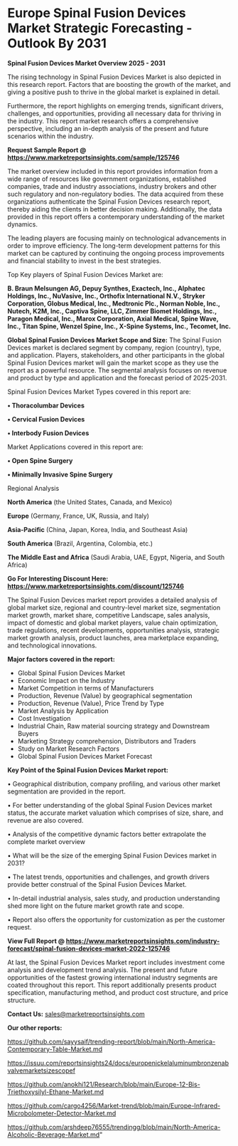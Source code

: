  # Europe Spinal Fusion Devices Market Strategic Forecasting - Outlook By 2031

<Strong> Spinal Fusion Devices Market Overview 2025 - 2031</strong>

The rising technology in Spinal Fusion Devices Market is also depicted in this research report. Factors that are boosting the growth of the market, and giving a positive push to thrive in the global market is explained in detail.

Furthermore, the report highlights on emerging trends, significant drivers, challenges, and opportunities, providing all necessary data for thriving in the industry. This report market research offers a comprehensive perspective, including an in-depth analysis of the present and future scenarios within the industry.

<strong>Request Sample Report @ <a href=https://www.marketreportsinsights.com/sample/125746>https://www.marketreportsinsights.com/sample/125746</a></strong>

The market overview included in this report provides information from a wide range of resources like government organizations, established companies, trade and industry associations, industry brokers and other such regulatory and non-regulatory bodies. The data acquired from these organizations authenticate the Spinal Fusion Devices research report, thereby aiding the clients in better decision making. Additionally, the data provided in this report offers a contemporary understanding of the market dynamics.

The leading players are focusing mainly on technological advancements in order to improve efficiency. The long-term development patterns for this market can be captured by continuing the ongoing process improvements and financial stability to invest in the best strategies.

Top Key players of Spinal Fusion Devices Market are:

<strong>B. Braun Melsungen AG, Depuy Synthes, Exactech, Inc., Alphatec Holdings, Inc., NuVasive, Inc., Orthofix International N.V., Stryker Corporation, Globus Medical, Inc., Medtronic Plc., Norman Noble, Inc., Nutech, K2M, Inc., Captiva Spine, LLC, Zimmer Biomet Holdings, Inc., Paragon Medical, Inc., Marox Corporation, Axial Medical, Spine Wave, Inc., Titan Spine, Wenzel Spine, Inc., X-Spine Systems, Inc., Tecomet, Inc.</strong>

<strong><b>Global Spinal Fusion Devices Market Scope and Size:</b></strong>
The Spinal Fusion Devices market is declared segment by company, region (country), type, and application. Players, stakeholders, and other participants in the global Spinal Fusion Devices market will gain the market scope as they use the report as a powerful resource. The segmental analysis focuses on revenue and product by type and application and the forecast period of 2025-2031.

Spinal Fusion Devices Market Types covered in this report are:

<strong>• Thoracolumbar Devices

• Cervical Fusion Devices

• Interbody Fusion Devices</strong>

Market Applications covered in this report are:

<strong>• Open Spine Surgery

• Minimally Invasive Spine Surgery</strong> 

Regional Analysis

<strong>North America</strong> (the United States, Canada, and Mexico)

<strong>Europe</strong> (Germany, France, UK, Russia, and Italy)

<strong>Asia-Pacific</strong> (China, Japan, Korea, India, and Southeast Asia)

<strong>South America</strong> (Brazil, Argentina, Colombia, etc.)

<strong>The Middle East and Africa</strong> (Saudi Arabia, UAE, Egypt, Nigeria, and South Africa)

<strong>Go For Interesting Discount Here: <a href=https://www.marketreportsinsights.com/discount/125746>https://www.marketreportsinsights.com/discount/125746</a></strong>

The Spinal Fusion Devices market report provides a detailed analysis of global market size, regional and country-level market size, segmentation market growth, market share, competitive Landscape, sales analysis, impact of domestic and global market players, value chain optimization, trade regulations, recent developments, opportunities analysis, strategic market growth analysis, product launches, area marketplace expanding, and technological innovations.

<strong><b>Major factors covered in the report:</b></strong>
<ul>
  <li>Global Spinal Fusion Devices Market </li>
  <li>Economic Impact on the Industry</li>
  <li>Market Competition in terms of Manufacturers</li>
  <li>Production, Revenue (Value) by geographical segmentation</li>
  <li>Production, Revenue (Value), Price Trend by Type</li>
  <li>Market Analysis by Application</li>
  <li>Cost Investigation</li>
  <li>Industrial Chain, Raw material sourcing strategy and Downstream Buyers</li>
  <li>Marketing Strategy comprehension, Distributors and Traders</li>
  <li>Study on Market Research Factors</li>
  <li>Global Spinal Fusion Devices Market Forecast</li>
</ul>

<strong><b>Key Point of the Spinal Fusion Devices Market report:</b></strong>

• Geographical distribution, company profiling, and various other market segmentation are provided in the report.

• For better understanding of the global Spinal Fusion Devices market status, the accurate market valuation which comprises of size, share, and revenue are also covered.

• Analysis of the competitive dynamic factors better extrapolate the complete market overview

• What will be the size of the emerging Spinal Fusion Devices market in 2031?

• The latest trends, opportunities and challenges, and growth drivers provide better construal of the Spinal Fusion Devices Market.

• In-detail industrial analysis, sales study, and production understanding shed more light on the future market growth rate and scope.

• Report also offers the opportunity for customization as per the customer request.

<strong><b>View Full Report @ <a href=https://www.marketreportsinsights.com/industry-forecast/spinal-fusion-devices-market-2022-125746>https://www.marketreportsinsights.com/industry-forecast/spinal-fusion-devices-market-2022-125746</a></b></strong>


At last, the Spinal Fusion Devices Market report includes investment come analysis and development trend analysis. The present and future opportunities of the fastest growing international industry segments are coated throughout this report. This report additionally presents product specification, manufacturing method, and product cost structure, and price structure.

<strong>Contact Us:</strong>
sales@marketreportsinsights.com

<strong>Our other reports:</strong>

<a href=https://github.com/sayysaif/trending-report/blob/main/North-America-Contemporary-Table-Market.md>https://github.com/sayysaif/trending-report/blob/main/North-America-Contemporary-Table-Market.md</a>

<a href=https://issuu.com/reportsinsights24/docs/europenickelaluminumbronzenabvalvemarketsizescopef>https://issuu.com/reportsinsights24/docs/europenickelaluminumbronzenabvalvemarketsizescopef</a>

<a href=https://github.com/anokhi121/Research/blob/main/Europe-12-Bis-Triethoxysilyl-Ethane-Market.md>https://github.com/anokhi121/Research/blob/main/Europe-12-Bis-Triethoxysilyl-Ethane-Market.md</a>

<a href=https://github.com/cargo4256/Market-trend/blob/main/Europe-Infrared-Microbolometer-Detector-Market.md>https://github.com/cargo4256/Market-trend/blob/main/Europe-Infrared-Microbolometer-Detector-Market.md</a>

<a href=https://github.com/arshdeep76555/trendingg/blob/main/North-America-Alcoholic-Beverage-Market.md>https://github.com/arshdeep76555/trendingg/blob/main/North-America-Alcoholic-Beverage-Market.md</a>"

